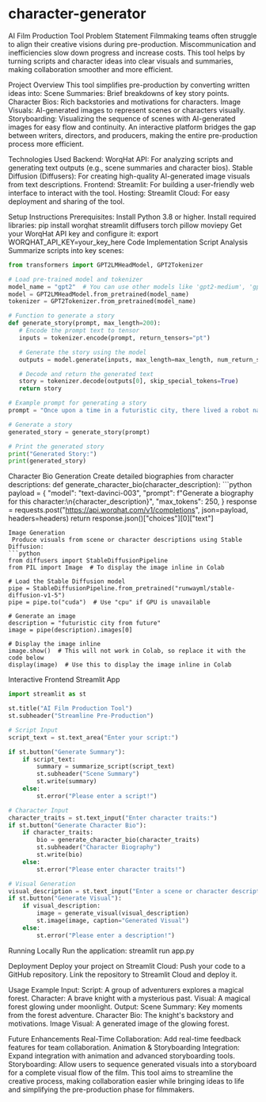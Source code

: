 # character-generator
AI Film Production Tool
Problem Statement
Filmmaking teams often struggle to align their creative visions during pre-production. Miscommunication and inefficiencies slow down progress and increase costs. This tool helps by turning scripts and character ideas into clear visuals and summaries, making collaboration smoother and more efficient.

Project Overview
This tool simplifies pre-production by converting written ideas into:
Scene Summaries: Brief breakdowns of key story points.
Character Bios: Rich backstories and motivations for characters.
Image Visuals: AI-generated images to represent scenes or characters visually.
Storyboarding: Visualizing the sequence of scenes with AI-generated images for easy flow and continuity.
An interactive platform bridges the gap between writers, directors, and producers, making the entire pre-production process more efficient.

Technologies Used
Backend:
WorqHat API: For analyzing scripts and generating text outputs (e.g., scene summaries and character bios).
Stable Diffusion (Diffusers): For creating high-quality AI-generated image visuals from text descriptions.
Frontend:
Streamlit: For building a user-friendly web interface to interact with the tool.
Hosting:
Streamlit Cloud: For easy deployment and sharing of the tool.

Setup Instructions
Prerequisites:
Install Python 3.8 or higher.
Install required libraries:
 pip install worqhat streamlit diffusers torch pillow moviepy
Get your WorqHat API key and configure it:
 export WORQHAT_API_KEY=your_key_here
Code Implementation
Script Analysis
 Summarize scripts into key scenes:
 ```python
from transformers import GPT2LMHeadModel, GPT2Tokenizer

# Load pre-trained model and tokenizer
model_name = "gpt2"  # You can use other models like 'gpt2-medium', 'gpt2-large', etc.
model = GPT2LMHeadModel.from_pretrained(model_name)
tokenizer = GPT2Tokenizer.from_pretrained(model_name)

# Function to generate a story
def generate_story(prompt, max_length=200):
    # Encode the prompt text to tensor
    inputs = tokenizer.encode(prompt, return_tensors="pt")

    # Generate the story using the model
    outputs = model.generate(inputs, max_length=max_length, num_return_sequences=1, no_repeat_ngram_size=2, top_p=0.9, temperature=0.7)

    # Decode and return the generated text
    story = tokenizer.decode(outputs[0], skip_special_tokens=True)
    return story

# Example prompt for generating a story
prompt = "Once upon a time in a futuristic city, there lived a robot named Zeta who dreamed of exploring the stars."

# Generate a story
generated_story = generate_story(prompt)

# Print the generated story
print("Generated Story:")
print(generated_story)
```
Character Bio Generation
 Create detailed biographies from character descriptions:
def generate_character_bio(character_description):
    ```python
    payload = {
        "model": "text-davinci-003",
        "prompt": f"Generate a biography for this character:\n{character_description}",
        "max_tokens": 250,
    }
    response = requests.post("https://api.worqhat.com/v1/completions", json=payload, headers=headers)
    return response.json()["choices"][0]["text"]
```
Image Generation
 Produce visuals from scene or character descriptions using Stable Diffusion:
```python
from diffusers import StableDiffusionPipeline
from PIL import Image  # To display the image inline in Colab

# Load the Stable Diffusion model
pipe = StableDiffusionPipeline.from_pretrained("runwayml/stable-diffusion-v1-5")
pipe = pipe.to("cuda")  # Use "cpu" if GPU is unavailable

# Generate an image
description = "futuristic city from future"
image = pipe(description).images[0]

# Display the image inline
image.show()  # This will not work in Colab, so replace it with the code below
display(image)  # Use this to display the image inline in Colab
```
Interactive Frontend
Streamlit App
```python
import streamlit as st

st.title("AI Film Production Tool")
st.subheader("Streamline Pre-Production")

# Script Input
script_text = st.text_area("Enter your script:")

if st.button("Generate Summary"):
    if script_text:
        summary = summarize_script(script_text)
        st.subheader("Scene Summary")
        st.write(summary)
    else:
        st.error("Please enter a script!")

# Character Input
character_traits = st.text_input("Enter character traits:")
if st.button("Generate Character Bio"):
    if character_traits:
        bio = generate_character_bio(character_traits)
        st.subheader("Character Biography")
        st.write(bio)
    else:
        st.error("Please enter character traits!")

# Visual Generation
visual_description = st.text_input("Enter a scene or character description for visuals:")
if st.button("Generate Visual"):
    if visual_description:
        image = generate_visual(visual_description)
        st.image(image, caption="Generated Visual")
    else:
        st.error("Please enter a description!")
```
Running Locally
 Run the application:
streamlit run app.py


Deployment
Deploy your project on Streamlit Cloud:
Push your code to a GitHub repository.
Link the repository to Streamlit Cloud and deploy it.

Usage Example
Input:
Script: A group of adventurers explores a magical forest.
Character: A brave knight with a mysterious past.
Visual: A magical forest glowing under moonlight.
Output:
Scene Summary: Key moments from the forest adventure.
Character Bio: The knight's backstory and motivations.
Image Visual: A generated image of the glowing forest.

Future Enhancements
Real-Time Collaboration: Add real-time feedback features for team collaboration.
Animation & Storyboarding Integration: Expand integration with animation and advanced storyboarding tools.
Storyboarding: Allow users to sequence generated visuals into a storyboard for a complete visual flow of the film.
This tool aims to streamline the creative process, making collaboration easier while bringing ideas to life and simplifying the pre-production phase for filmmakers.

